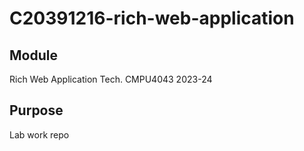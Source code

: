 # C20391216-rich-web-application

## Module
Rich Web Application Tech. CMPU4043 2023-24

## Purpose
Lab work repo
